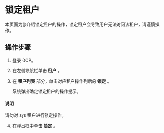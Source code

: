 锁定租户
=========================

本页面为您介绍锁定租户的操作，锁定租户会导致用户无法访问该租户，请谨慎操作。

操作步骤
-------------------------

1. 登录 OCP。

2. 在左侧导航栏单击 **租户** 。

3. 在 **租户列表** 部分，单击对应租户操作列后的 **锁定** 。

   系统弹出确定锁定租户的操作提示。

  <main id="notice" type='explain'>
    <h4>说明</h4>
    <p>请勿对 sys 租户进行锁定操作。</p>
  </main>

4. 在弹出框中单击 **锁定** 。
